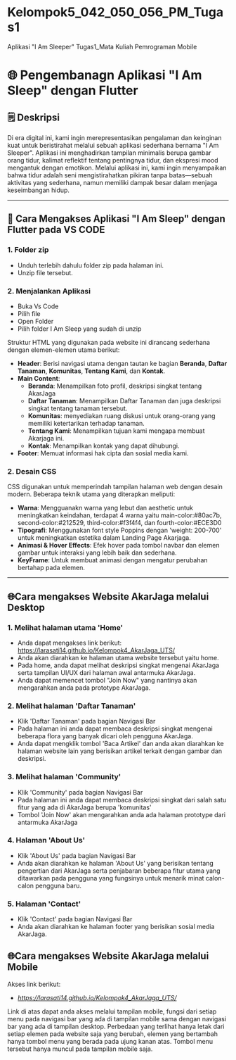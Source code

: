 # Kelompok5_042_050_056_PM_Tugas1
Aplikasi "I Am Sleeper" Tugas1_Mata Kuliah Pemrograman Mobile

# 🌐 Pengembanagn Aplikasi "I Am Sleep" dengan Flutter

## 🗒️ Deskripsi 
Di era digital ini, kami ingin merepresentasikan pengalaman dan keinginan kuat untuk beristirahat melalui sebuah aplikasi sederhana bernama "I Am Sleeper". Aplikasi ini menghadirkan tampilan minimalis berupa gambar orang tidur, kalimat reflektif tentang pentingnya tidur, dan ekspresi mood mengantuk dengan emotikon. Melalui aplikasi ini, kami ingin menyampaikan bahwa tidur adalah seni mengistirahatkan pikiran tanpa batas—sebuah aktivitas yang sederhana, namun memiliki dampak besar dalam menjaga keseimbangan hidup.

---

## 📍 Cara Mengakses Aplikasi "I Am Sleep" dengan Flutter pada VS CODE

### 1. Folder zip
  - Unduh terlebih dahulu folder zip pada halaman ini.
  - Unzip file tersebut.
### 2. Menjalankan Aplikasi 
  - Buka Vs Code
  - Pilih file
  - Open Folder
  - Pilih folder I Am Sleep yang sudah di unzip
   
   Struktur HTML yang digunakan pada website ini dirancang sederhana dengan elemen-elemen utama berikut:

   - **Header**: Berisi navigasi utama dengan tautan ke bagian **Beranda**, **Daftar Tanaman**, **Komunitas**, **Tentang Kami**, dan **Kontak**.
   - **Main Content**:
     - **Beranda**: Menampilkan foto profil, deskripsi singkat tentang AkarJaga
     - **Daftar Tanaman**: Menampilkan Daftar Tanaman dan juga deskripsi singkat tentang tanaman tersebut.
     - **Komunitas**: menyediakan ruang diskusi untuk orang-orang yang memiliki ketertarikan terhadap tanaman.
     - **Tentang Kami**: Menampilkan tujuan kami mengapa membuat Akarjaga ini.
     - **Kontak**: Menampilkan kontak yang dapat dihubungi.
   - **Footer**: Memuat informasi hak cipta dan sosial media kami.

### 2. Desain CSS
   CSS digunakan untuk memperindah tampilan halaman web dengan desain modern. Beberapa teknik utama yang diterapkan meliputi:

   - **Warna**: Mengguanakn warna yang lebut dan aesthetic untuk meningkatkan keindahan, terdapat 4 warna yaitu main-color:#80ac7b, second-color:#212529, third-color:#f3f4f4, dan fourth-color:#ECE3D0
   - **Tipografi**: Menggunakan font style Poppins dengan 'weight: 200-700' untuk meningkatkan estetika dalam Landing Page Akarjaga.
   - **Animasi & Hover Effects**: Efek hover pada tombol navbar dan elemen gambar untuk interaksi yang lebih baik dan sederhana.
   - **KeyFrame**: Untuk membuat animasi dengan mengatur perubahan bertahap pada elemen.

---

## 🌐Cara mengakses Website AkarJaga melalui Desktop

### 1. Melihat halaman utama 'Home'
   - Anda dapat mengakses link berikut: https://larasati14.github.io/Kelompok4_AkarJaga_UTS/
   - Anda akan diarahkan ke halaman utama website tersebut yaitu home.
   - Pada home, anda dapat melihat deskripsi singkat mengenai AkarJaga serta tampilan UI/UX dari halaman awal antarmuka AkarJaga.
   - Anda dapat memencet tombol "Join Now" yang nantinya akan mengarahkan anda pada prototype AkarJaga.
### 2. Melihat halaman 'Daftar Tanaman'
   - Klik 'Daftar Tanaman' pada bagian Navigasi Bar
   - Pada halaman ini anda dapat membaca deskripsi singkat mengenai beberapa flora yang banyak dicari oleh pengguna AkarJaga.
   - Anda dapat mengklik tombol 'Baca Artikel' dan anda akan diarahkan ke halaman website lain yang berisikan artikel terkait dengan gambar dan deskripsi.
### 3. Melihat halaman 'Community'
   - Klik 'Community' pada bagian Navigasi Bar
   - Pada halaman ini anda dapat membaca deskripsi singkat dari salah satu fitur yang ada di AkarJaga berupa 'komunitas'
   - Tombol 'Join Now' akan mengarahkan anda ada halaman prototype dari antarmuka AkarJaga
### 4. Halaman 'About Us'
   - Klik 'About Us' pada bagian Navigasi Bar
   - Anda akan diarahkan ke halaman 'About Us' yang berisikan tentang pengertian dari AkarJaga serta penjabaran beberapa fitur utama yang ditawarkan pada pengguna yang fungsinya untuk menarik minat calon-calon pengguna baru.
### 5. Halaman 'Contact'
   - Klik 'Contact' pada bagian Navigasi Bar
   - Anda akan diarahkan ke halaman footer yang berisikan sosial media AkarJaga.

## 🌐Cara mengakses Website AkarJaga melalui Mobile
Akses link berikut: 
- *https://larasati14.github.io/Kelompok4_AkarJaga_UTS/*

Link di atas dapat anda akses melalui tampilan mobile, fungsi dari setiap menu pada navigasi bar yang ada di tampilan mobile sama dengan navigasi bar yang ada di tampilan desktop. Perbedaan yang terlihat hanya letak dari setiap elemen pada website saja yang berubah, elemen yang bertambah hanya tombol menu yang berada pada ujung kanan atas. Tombol menu tersebut hanya muncul pada tampilan mobile saja.

     
